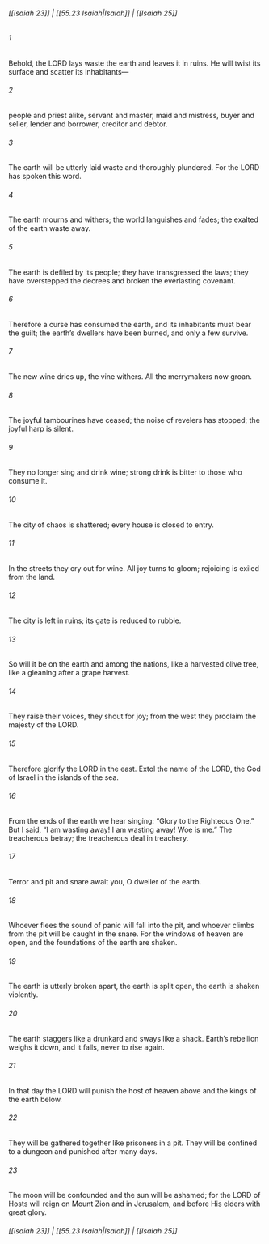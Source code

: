 
###### [[Isaiah 23]] | [[55.23 Isaiah|Isaiah]] | [[Isaiah 25]]

###### 1
Behold, the LORD lays waste the earth and leaves it in ruins. He will twist its surface and scatter its inhabitants—
###### 2
people and priest alike, servant and master, maid and mistress, buyer and seller, lender and borrower, creditor and debtor.
###### 3
The earth will be utterly laid waste and thoroughly plundered. For the LORD has spoken this word.
###### 4
The earth mourns and withers; the world languishes and fades; the exalted of the earth waste away.
###### 5
The earth is defiled by its people; they have transgressed the laws; they have overstepped the decrees and broken the everlasting covenant.
###### 6
Therefore a curse has consumed the earth, and its inhabitants must bear the guilt; the earth’s dwellers have been burned, and only a few survive.
###### 7
The new wine dries up, the vine withers. All the merrymakers now groan.
###### 8
The joyful tambourines have ceased; the noise of revelers has stopped; the joyful harp is silent.
###### 9
They no longer sing and drink wine; strong drink is bitter to those who consume it.
###### 10
The city of chaos is shattered; every house is closed to entry.
###### 11
In the streets they cry out for wine. All joy turns to gloom; rejoicing is exiled from the land.
###### 12
The city is left in ruins; its gate is reduced to rubble.
###### 13
So will it be on the earth and among the nations, like a harvested olive tree, like a gleaning after a grape harvest.
###### 14
They raise their voices, they shout for joy; from the west they proclaim the majesty of the LORD.
###### 15
Therefore glorify the LORD in the east. Extol the name of the LORD, the God of Israel in the islands of the sea.
###### 16
From the ends of the earth we hear singing: “Glory to the Righteous One.” But I said, “I am wasting away! I am wasting away! Woe is me.” The treacherous betray; the treacherous deal in treachery.
###### 17
Terror and pit and snare await you, O dweller of the earth.
###### 18
Whoever flees the sound of panic will fall into the pit, and whoever climbs from the pit will be caught in the snare. For the windows of heaven are open, and the foundations of the earth are shaken.
###### 19
The earth is utterly broken apart, the earth is split open, the earth is shaken violently.
###### 20
The earth staggers like a drunkard and sways like a shack. Earth’s rebellion weighs it down, and it falls, never to rise again.
###### 21
In that day the LORD will punish the host of heaven above and the kings of the earth below.
###### 22
They will be gathered together like prisoners in a pit. They will be confined to a dungeon and punished after many days.
###### 23
The moon will be confounded and the sun will be ashamed; for the LORD of Hosts will reign on Mount Zion and in Jerusalem, and before His elders with great glory.

###### [[Isaiah 23]] | [[55.23 Isaiah|Isaiah]] | [[Isaiah 25]]
